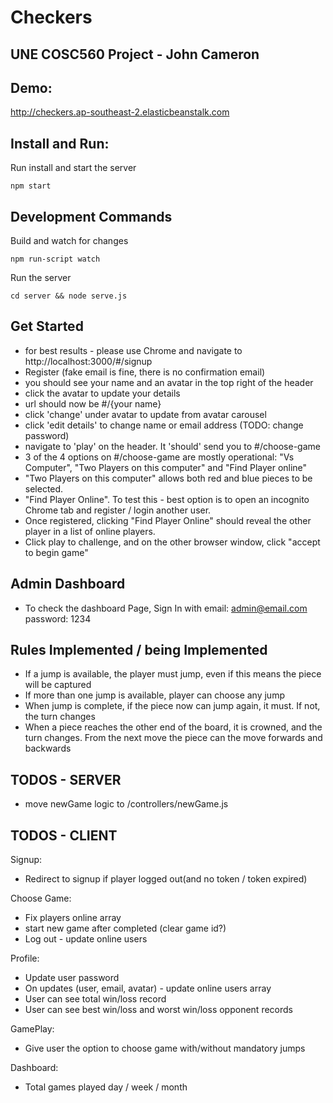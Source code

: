 # Checkers
## UNE COSC560 Project - John Cameron

## Demo:
http://checkers.ap-southeast-2.elasticbeanstalk.com 

## Install and Run:
Run install and start the server

`npm start`

## Development Commands
Build and watch for changes

`npm run-script watch`

Run the server

`cd server && node serve.js`


## Get Started
* for best results - please use Chrome and navigate to http://localhost:3000/#/signup
* Register (fake email is fine, there is no confirmation email)
* you should see your name and an avatar in the top right of the header
* click the avatar to update your details
* url should now be #/{your name}
* click 'change' under avatar to update from avatar carousel
* click 'edit details' to change name or email address (TODO: change password)
* navigate to 'play' on the header. It 'should' send you to #/choose-game
* 3 of the 4 options on #/choose-game are mostly operational: "Vs Computer", "Two Players on this computer" and "Find Player online"
* "Two Players on this computer" allows both red and blue pieces to be selected.
* "Find Player Online". To test this - best option is to open an incognito Chrome tab and register / login another user.
* Once registered, clicking "Find Player Online" should reveal the other player in a list of online players.
* Click play to challenge, and on the other browser window, click "accept to begin game"

## Admin Dashboard
* To check the dashboard Page, Sign In with email: admin@email.com    password: 1234

## Rules Implemented / being Implemented
* If a jump is available, the player must jump, even if this means the piece will be captured
* If more than one jump is available, player can choose any jump
* When jump is complete, if the piece now can jump again, it must. If not, the turn changes
* When a piece reaches the other end of the board, it is crowned, and the turn changes. From the next move the piece can the move forwards and backwards

## TODOS - SERVER
* move newGame logic to /controllers/newGame.js

## TODOS - CLIENT

Signup: 
* Redirect to signup if player logged out(and no token / token expired)

Choose Game:
* Fix players online array
* start new game after completed (clear game id?)
* Log out - update online users

Profile: 
* Update user password
* On updates (user, email, avatar) - update online users array
* User can see total win/loss record
* User can see best win/loss and worst win/loss opponent records

GamePlay:
* Give user the option to choose game with/without mandatory jumps 

Dashboard:
* Total games played day / week / month




